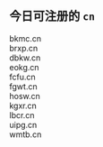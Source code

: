 
## 今日可注册的 `cn`
>
bkmc.cn   
brxp.cn   
dbkw.cn   
eokg.cn   
fcfu.cn   
fgwt.cn   
hosw.cn   
kgxr.cn   
lbcr.cn   
uipg.cn   
wmtb.cn   

